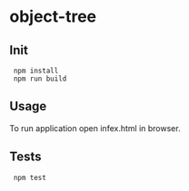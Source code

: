 # object-tree

## Init

```
 npm install
 npm run build
```

## Usage

To run application open infex.html in browser.

## Tests 

` npm test`

